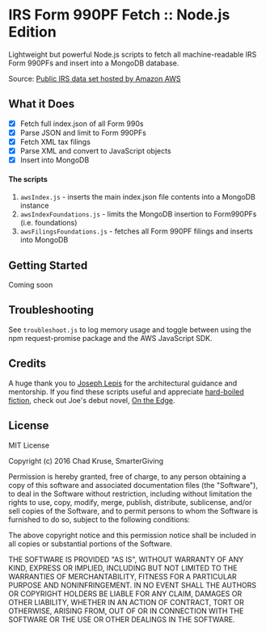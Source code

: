 # IRS Form 990PF Fetch :: Node.js Edition
Lightweight but powerful Node.js scripts to fetch all machine-readable IRS Form 990PFs and insert into a MongoDB database. 

Source: [Public IRS data set hosted by Amazon AWS](https://aws.amazon.com/public-data-sets/irs-990/)  

## What it Does  

- [x] Fetch full index.json of all Form 990s  
- [x] Parse JSON and limit to Form 990PFs  
- [x] Fetch XML tax filings  
- [x] Parse XML and convert to JavaScript objects  
- [x] Insert into MongoDB  

#### The scripts  

 1. `awsIndex.js` - inserts the main index.json file contents into a MongoDB instance  
 2. `awsIndexFoundations.js` - limits the MongoDB insertion to Form990PFs (i.e. foundations)  
 3. `awsFilingsFoundations.js` - fetches all Form 990PF filings and inserts into MongoDB  
  

## Getting Started

Coming soon

## Troubleshooting

See `troubleshoot.js` to log memory usage and toggle between using the npm request-promise package and the AWS JavaScript SDK.

## Credits  

A huge thank you to [Joseph Lepis](https://www.linkedin.com/in/joseph-lepis-2700934) for the architectural guidance and mentorship. If you find these scripts useful and appreciate [hard-boiled fiction](https://en.wikipedia.org/wiki/Hardboiled), check out Joe's debut novel, [On the Edge](https://www.amazon.com/Edge-J-B-Christopher-ebook/dp/B00GWTXZ64/). 

## License  

MIT License

Copyright (c) 2016 Chad Kruse, SmarterGiving

Permission is hereby granted, free of charge, to any person obtaining a copy
of this software and associated documentation files (the "Software"), to deal
in the Software without restriction, including without limitation the rights
to use, copy, modify, merge, publish, distribute, sublicense, and/or sell
copies of the Software, and to permit persons to whom the Software is
furnished to do so, subject to the following conditions:

The above copyright notice and this permission notice shall be included in all
copies or substantial portions of the Software.

THE SOFTWARE IS PROVIDED "AS IS", WITHOUT WARRANTY OF ANY KIND, EXPRESS OR
IMPLIED, INCLUDING BUT NOT LIMITED TO THE WARRANTIES OF MERCHANTABILITY,
FITNESS FOR A PARTICULAR PURPOSE AND NONINFRINGEMENT. IN NO EVENT SHALL THE
AUTHORS OR COPYRIGHT HOLDERS BE LIABLE FOR ANY CLAIM, DAMAGES OR OTHER
LIABILITY, WHETHER IN AN ACTION OF CONTRACT, TORT OR OTHERWISE, ARISING FROM,
OUT OF OR IN CONNECTION WITH THE SOFTWARE OR THE USE OR OTHER DEALINGS IN THE
SOFTWARE.
 
